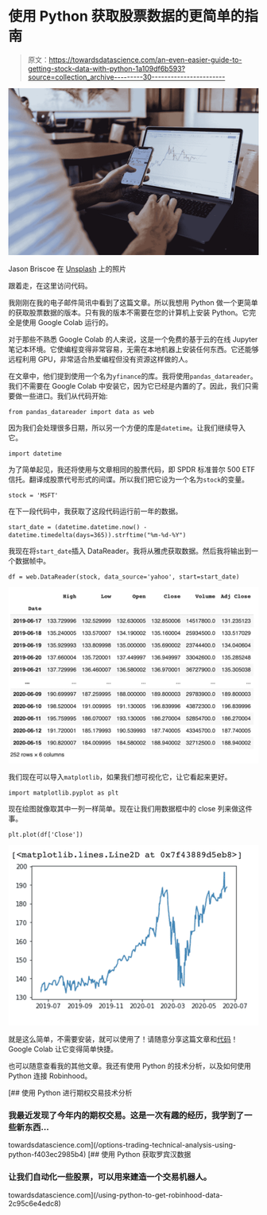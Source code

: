 # 使用 Python 获取股票数据的更简单的指南

> 原文：<https://towardsdatascience.com/an-even-easier-guide-to-getting-stock-data-with-python-1a109df6b593?source=collection_archive---------30----------------------->

![](img/35f0678492aa4b162b54a0179f6fb2b2.png)

Jason Briscoe 在 [Unsplash](https://unsplash.com?utm_source=medium&utm_medium=referral) 上的照片

跟着走，在这里访问代码。

我刚刚在我的电子邮件简讯中看到了这篇文章。所以我想用 Python 做一个更简单的获取股票数据的版本。只有我的版本不需要在您的计算机上安装 Python。它完全是使用 Google Colab 运行的。

对于那些不熟悉 Google Colab 的人来说，这是一个免费的基于云的在线 Jupyter 笔记本环境。它使编程变得非常容易，无需在本地机器上安装任何东西。它还能够远程利用 GPU，非常适合热爱编程但没有资源这样做的人。

在文章中，他们提到使用一个名为`yfinance`的库。我将使用`pandas_datareader`。我们不需要在 Google Colab 中安装它，因为它已经是内置的了。因此，我们只需要做一些进口。我们从代码开始:

```
from pandas_datareader import data as web
```

因为我们会处理很多日期，所以另一个方便的库是`datetime`。让我们继续导入它。

```
import datetime
```

为了简单起见，我还将使用与文章相同的股票代码，即 SPDR 标准普尔 500 ETF 信托。翻译成股票代号形式的间谍。所以我们把它设为一个名为`stock`的变量。

```
stock = 'MSFT'
```

在下一段代码中，我获取了这段代码运行前一年的数据。

```
start_date = (datetime.datetime.now() - datetime.timedelta(days=365)).strftime("%m-%d-%Y")
```

我现在将`start_date`插入 DataReader。我将从雅虎获取数据。然后我将输出到一个数据帧中。

```
df = web.DataReader(stock, data_source='yahoo', start=start_date)
```

![](img/49c7cecd5104d59136410ede257d4416.png)

我们现在可以导入`matplotlib`，如果我们想可视化它，让它看起来更好。

```
import matplotlib.pyplot as plt
```

现在绘图就像取其中一列一样简单。现在让我们用数据框中的 close 列来做这件事。

```
plt.plot(df['Close'])
```

![](img/292df30e6429d00c67def33fce35b3ed.png)

就是这么简单，不需要安装，就可以使用了！请随意分享这篇文章和[代码](https://colab.research.google.com/drive/1m1HcGKdGptP3rr6PEmbkAFu-oH-UL-yb?usp=sharing)！Google Colab 让它变得简单快捷。

也可以随意查看我的其他文章。我还有使用 Python 的技术分析，以及如何使用 Python 连接 Robinhood。

[](/options-trading-technical-analysis-using-python-f403ec2985b4) [## 使用 Python 进行期权交易技术分析

### 我最近发现了今年内的期权交易。这是一次有趣的经历，我学到了一些新东西…

towardsdatascience.com](/options-trading-technical-analysis-using-python-f403ec2985b4) [](/using-python-to-get-robinhood-data-2c95c6e4edc8) [## 使用 Python 获取罗宾汉数据

### 让我们自动化一些股票，可以用来建造一个交易机器人。

towardsdatascience.com](/using-python-to-get-robinhood-data-2c95c6e4edc8)